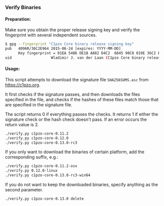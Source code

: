 ### Verify Binaries

#### Preparation:

Make sure you obtain the proper release signing key and verify the fingerprint with several independent sources.

```sh
$ gpg --fingerprint "C1pzo Core binary release signing key"
pub   4096R/36C2E964 2015-06-24 [expires: YYYY-MM-DD]
      Key fingerprint = 01EA 5486 DE18 A882 D4C2  6845 90C8 019E 36C2 E964
uid                  Wladimir J. van der Laan (C1pzo Core binary release signing key) <laanwj@gmail.com>
```

#### Usage:

This script attempts to download the signature file `SHA256SUMS.asc` from https://c1pzo.org.

It first checks if the signature passes, and then downloads the files specified in the file, and checks if the hashes of these files match those that are specified in the signature file.

The script returns 0 if everything passes the checks. It returns 1 if either the signature check or the hash check doesn't pass. If an error occurs the return value is 2.


```sh
./verify.py c1pzo-core-0.11.2
./verify.py c1pzo-core-0.12.0
./verify.py c1pzo-core-0.13.0-rc3
```

If you only want to download the binaries of certain platform, add the corresponding suffix, e.g.:

```sh
./verify.py c1pzo-core-0.11.2-osx
./verify.py 0.12.0-linux
./verify.py c1pzo-core-0.13.0-rc3-win64
```

If you do not want to keep the downloaded binaries, specify anything as the second parameter.

```sh
./verify.py c1pzo-core-0.13.0 delete
```
